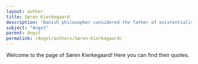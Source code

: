 ```yaml
---
layout: author
title: Søren Kierkegaard
description: "Danish philosopher considered the father of existentialism, who explored concepts of anxiety, despair, and angst in relation to individual existence."
subject: "Angst"
parent: Angst
permalink: /Angst/authors/Søren-Kierkegaard/
---
```


Welcome to the page of Søren Kierkegaard! Here you can find their quotes.
